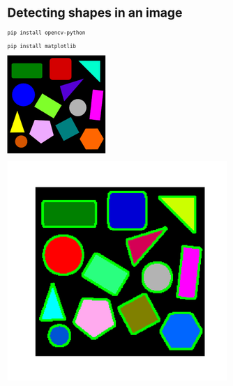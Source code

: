 # Detecting shapes in an image

`pip install opencv-python`

`pip install matplotlib`

![alt text](shapes1.png)

![alt text](Figure_1.png)
